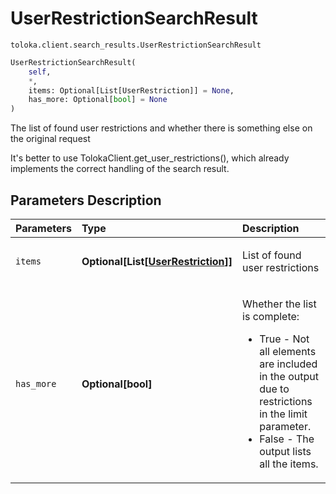 # UserRestrictionSearchResult
`toloka.client.search_results.UserRestrictionSearchResult`

```python
UserRestrictionSearchResult(
    self,
    *,
    items: Optional[List[UserRestriction]] = None,
    has_more: Optional[bool] = None
)
```

The list of found user restrictions and whether there is something else on the original request


It's better to use TolokaClient.get_user_restrictions(), which already implements the correct handling of the search result.

## Parameters Description

| Parameters | Type | Description |
| :----------| :----| :-----------|
`items`|**Optional\[List\[[UserRestriction](toloka.client.user_restriction.UserRestriction.md)\]\]**|<p>List of found user restrictions</p>
`has_more`|**Optional\[bool\]**|<p>Whether the list is complete:<ul><li>True - Not all elements are included in the output due to restrictions in the limit parameter.</li><li>False - The output lists all the items.</li></ul></p>

